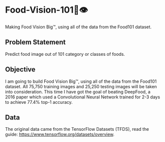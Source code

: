 # Food-Vision-101🍔👁️
Making Food Vision Big™, using all of the data from the Food101 dataset.


## Problem Statement
Predict food image out of 101 category or classes of foods.

## Objective
I am going to build Food Vision Big™, using all of the data from the Food101 dataset. All 75,750 training images and 25,250 testing images will be taken into consideration. This time I have got the goal of beating DeepFood, a 2016 paper which used a Convolutional Neural Network trained for 2-3 days to achieve 77.4% top-1 accuracy.

## Data
The original data came from the TensorFlow Datasets (TFDS), read the guide: https://www.tensorflow.org/datasets/overview.
